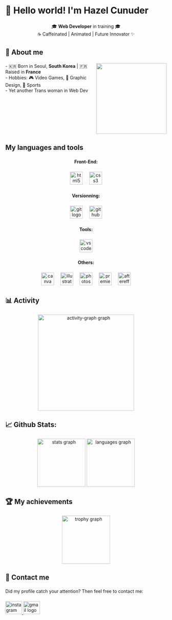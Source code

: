<h1 align="left">👋 Hello world! I'm Hazel Cunuder</h1>

###

<p align="center">🎓 <strong>Web Developer</strong> in training 🎓<br>☕ Caffeinated | Animated | Future Innovator ✨</p>

###

<h2 align="left">👩 About me</h2>

###

<img align="right" height="220" src="https://media.discordapp.net/attachments/776590677281734706/1263760932081766502/Untitled_Artwork.png?ex=67d52d95&is=67d3dc15&hm=e5834d07011a60beca3a477d37df6c08b215df49a6ec84309c88199c3f854901&=&format=webp&quality=lossless&width=419&height=633"  />

###

<p align="left">- 🇰🇷 Born in Seoul, <b>South Korea</b> | 🇫🇷 Raised in <b>France</b><br>- Hobbies: 🎮 Video Games, 🎨 Graphic Design, 🏀 Sports<br>- Yet another Trans woman in Web Dev</p>

###

<br clear="both">

<h2 align="left">My languages and tools</h2>

###

<p align="center"><b>Front-End:</b></p>

###

<div align="center">
  <img src="https://cdn.jsdelivr.net/gh/devicons/devicon/icons/html5/html5-original.svg" height="40" alt="html5 logo"  />
  <img width="12" />
  <img src="https://cdn.jsdelivr.net/gh/devicons/devicon/icons/css3/css3-original.svg" height="40" alt="css3 logo"  />
</div>

###

<p align="center"><b>Versionning:</b></p>

###

<div align="center">
  <img src="https://cdn.jsdelivr.net/gh/devicons/devicon/icons/git/git-original.svg" height="40" alt="git logo"  />
  <img width="12" />
  <img src="https://cdn.jsdelivr.net/gh/devicons/devicon/icons/github/github-original.svg" height="40" alt="github logo"  />
</div>

###

<p align="center"><b>Tools:</b></p>

###

<div align="center">
  <img src="https://cdn.jsdelivr.net/gh/devicons/devicon/icons/vscode/vscode-original.svg" height="40" alt="vscode logo"  />
</div>

###

<p align="center"><b>Others:</b></p>

###

<div align="center">
  <img src="https://cdn.jsdelivr.net/gh/devicons/devicon/icons/canva/canva-original.svg" height="40" alt="canva logo"  />
  <img width="12" />
  <img src="https://cdn.jsdelivr.net/gh/devicons/devicon/icons/illustrator/illustrator-plain.svg" height="40" alt="illustrator logo"  />
  <img width="12" />
  <img src="https://cdn.jsdelivr.net/gh/devicons/devicon/icons/photoshop/photoshop-plain.svg" height="40" alt="photoshop logo"  />
  <img width="12" />
  <img src="https://cdn.jsdelivr.net/gh/devicons/devicon/icons/premierepro/premierepro-plain.svg" height="40" alt="premierepro logo"  />
  <img width="12" />
  <img src="https://cdn.jsdelivr.net/gh/devicons/devicon/icons/aftereffects/aftereffects-original.svg" height="40" alt="aftereffects logo"  />
</div>

###

<h2 align="left">📊 Activity</h2>

###

<div align="center">
  <img src="https://github-readme-activity-graph.vercel.app/graph?username=HazelCunuder&radius=16&theme=nightowl&area=true&order=5" height="300" alt="activity-graph graph"  />
</div>

###

<h2 align="left">📈 Github Stats:</h2>

###

<div align="center">
  <img src="https://github-readme-stats.vercel.app/api?username=HazelCunuder&hide_title=false&hide_rank=false&show_icons=true&include_all_commits=true&count_private=true&disable_animations=false&theme=midnight-purple&locale=en&hide_border=false&order=1" height="150" alt="stats graph"  />
  <img src="https://github-readme-stats.vercel.app/api/top-langs?username=HazelCunuder&locale=en&hide_title=false&layout=compact&card_width=320&langs_count=5&theme=midnight-purple&hide_border=false&order=2" height="150" alt="languages graph"  />
</div>

###

<h2 align="left">🏆 My achievements</h2>

###

<div align="center">
  <img src="https://github-profile-trophy.vercel.app?username=HazelCunuder&theme=darkhub&column=-1&row=1&margin-w=8&margin-h=8&no-bg=false&no-frame=false&order=4" height="150" alt="trophy graph"  />
</div>

###

<h2 align="left">📱 Contact me</h2>

###

<p align="left">Did my profile catch your attention? Then feel free to contact me:</p>

###

<div align="left">
  <a href="https://www.instagram.com/duhitshazel" target="_blank">
    <img src="https://raw.githubusercontent.com/maurodesouza/profile-readme-generator/master/src/assets/icons/social/instagram/default.svg" width="52" height="40" alt="instagram logo"  />
  </a>
  <a href="mailto:hazel.claire.lee@gmail.com" target="_blank">
    <img src="https://raw.githubusercontent.com/maurodesouza/profile-readme-generator/master/src/assets/icons/social/gmail/default.svg" width="52" height="40" alt="gmail logo"  />
  </a>
</div>

###
